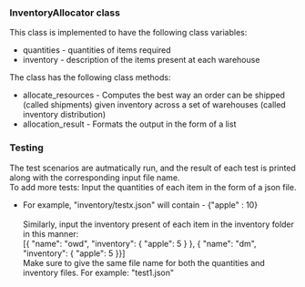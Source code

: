 ### InventoryAllocator class
This class is implemented to have the following class variables:
- quantities - quantities of items required
- inventory - description of the items present at each warehouse

The class has the following class methods:
- allocate_resources - Computes the best way an order can be shipped (called shipments) given inventory across a set of warehouses (called inventory distribution)
- allocation_result - Formats the output in the form of a list

### Testing
The test scenarios are autmatically run, and the result of each test is printed along with the corresponding input file name. <br/>
To add more tests:
Input the quantities of each item in the form of a json file.
- For example, "inventory/testx.json" will contain - {"apple" : 10}<br/><br/>
Similarly, input the inventory present of each item in the inventory folder in this manner: <br/>
[{ "name": "owd", "inventory": { "apple": 5 } }, { "name": "dm", "inventory": { "apple": 5 }}] <br/>
Make sure to give the same file name for both the quantities and inventory files. For example: "test1.json"
